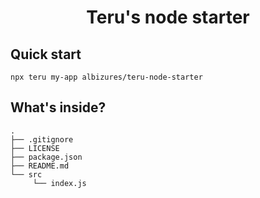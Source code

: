 <h1 align="center">
  Teru's node starter
</h1>

## Quick start

```shell
npx teru my-app albizures/teru-node-starter
```

## What's inside?

    .
    ├── .gitignore
    ├── LICENSE
    ├── package.json
    ├── README.md
    └── src
         └── index.js
